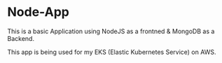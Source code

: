 # Node-App

This is a basic Application using NodeJS as a frontned & MongoDB as a Backend.

This app is being used for my EKS (Elastic Kubernetes Service) on AWS.
